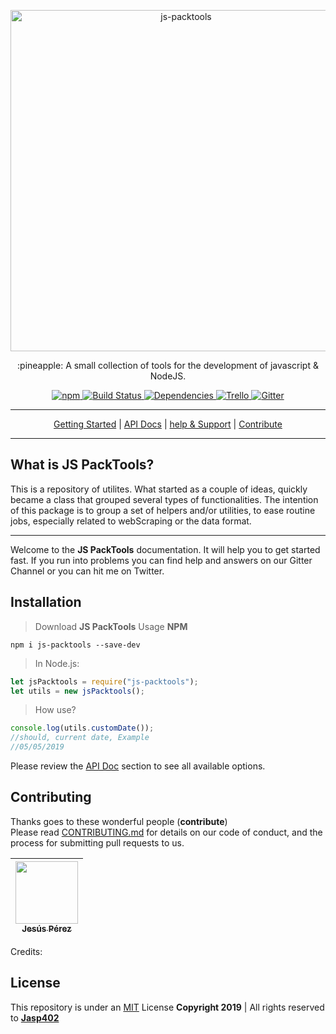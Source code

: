 <p align="center">
    <a href="#">
        <img alt="js-packtools" src="https://repository-images.githubusercontent.com/185065568/99338980-6f4c-11e9-95ca-045dfeca2f45" width="546">
    </a>
</p>
<p align="center">
    :pineapple: A small collection of tools for the development of javascript & NodeJS.
</p>

<p align="center">
    <a href="https://www.npmjs.com/package/js-packtools">
        <img alt="npm" src="https://img.shields.io/npm/v/js-packtools.svg">
    </a>
    <a href="https://travis-ci.org/jasp402/js-packtools">
        <img alt="Build Status" src="https://travis-ci.org/jasp402/js-packtools.svg?branch=master">
    </a>
    <a href="https://david-dm.org/jasp402/js-packtools">
        <img alt="Dependencies" src="https://david-dm.org/jasp402/js-packtools/status.svg">
    </a>
    <a href="https://trello.com/b/FMUpri2i/js-packtools">
            <img alt="Trello" src="https://img.shields.io/badge/project-on%20Trello-blue.svg">
    </a>
    <a href="https://gitter.im/js-packtools/community?utm_source=badge&utm_medium=badge&utm_campaign=pr-badge">
        <img alt="Gitter" src="https://badges.gitter.im/js-packtools/community.svg">
    </a>
</p>

***

<p align="center">
    <a href="https://jasp402.github.io/js-packtools/#/">Getting Started</a> |
    <a href="https://jasp402.github.io/js-packtools/#/api">API Docs</a> |
    <a href="https://jasp402.github.io/js-packtools/#/help">help & Support</a> |
    <a href="https://jasp402.github.io/js-packtools/#/donate">Contribute</a>
</p>

***

## What is JS PackTools?
This is a repository of utilites. What started as a couple of ideas, quickly became a class that grouped several types of functionalities. The intention of this package is to group a set of helpers and/or utilities, to ease routine jobs, especially related to webScraping or the data format.

--- 

Welcome to the **JS PackTools** documentation. It will help you to get started fast. If you run into problems you can find help and answers on our Gitter Channel or you can hit me on Twitter.


## Installation
>Download **JS PackTools** Usage **NPM** <br/>
```npm
npm i js-packtools --save-dev
```

>In Node.js:
```javascript
let jsPacktools = require("js-packtools");
let utils = new jsPacktools();
```

>How use?
```javascript
console.log(utils.customDate()); 
//should, current date, Example
//05/05/2019 
```

Please review the [API Doc](https://jasp402.github.io/js-packtools/#/api) section to see all available options.

## Contributing

Thanks goes to these wonderful people (**contribute**) <br>
Please read [CONTRIBUTING.md](https://jasp402.github.io/js-packtools/#/) for details on our code of conduct, and the process for submitting pull requests to us.
<!-- ALL-CONTRIBUTORS-LIST:START - Do not remove or modify this section -->
| [<img src="https://avatars1.githubusercontent.com/u/8978470?s=460&v=4" width="100px;"/><br /><sub>Jesús Pérez</sub>](http://jasp402.com/)<br />
| :---: |
<!-- ALL-CONTRIBUTORS-LIST:END -->



Credits: 

## License
This repository is under an [MIT](https://raw.githubusercontent.com/jasp402/js-packtools/master/LICENSE) License
**Copyright 2019** | All rights reserved to [**Jasp402**](http://jasp402.com/)

